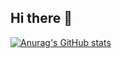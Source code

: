 ## Hi there 👋



[![Anurag's GitHub stats](https://github-readme-stats.vercel.app/api?username=hjwallace&theme=radical)](https://github.com/anuraghazra/github-readme-stats)

<!--
**Hjwallace/Hjwallace** is a ✨ _special_ ✨ repository because its `README.md` (this file) appears on your GitHub profile.

Here are some ideas to get you started:

- 🔭 I’m currently working on ...
- 🌱 I’m currently learning ...
- 👯 I’m looking to collaborate on ...
- 🤔 I’m looking for help with ...
- 💬 Ask me about ...
- 📫 How to reach me: ...
- 😄 Pronouns: ...
- ⚡ Fun fact: ...
-->
